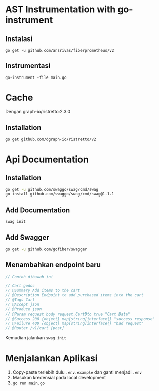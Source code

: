 # AST Instrumentation with go-instrument

## Instalasi
<!-- `go install github.com/nikolaydubina/go-instrument@1.7.0` -->
`go get -u github.com/ansrivas/fiberprometheus/v2`


## Instrumentasi
`go-instrument -file main.go`

# Cache
Dengan graph-io/ristretto:2.3.0

## Installation
`go get github.com/dgraph-io/ristretto/v2`

# Api Documentation

## Installation
```bash
go get -u github.com/swaggo/swag/cmd/swag
go install github.com/swaggo/swag/cmd/swag@1.1.1
```

## Add Documentation
```bash
swag init
```

## Add Swagger
```bash
go get -u github.com/gofiber/swagger
```

## Menambahkan endpoint baru
```go
// Contoh dibawah ini

// Cart godoc 
// @Summary Add items to the cart
// @Description Endpoint to add purchased items into the cart
// @Tags Cart
// @Accept json
// @Produce json
// @Param request body request.CartDto true "Cart Data"
// @Success 200 {object} map[string]interface{} "success response"
// @Failure 400 {object} map[string]interface{} "bad request"
// @Router /v1/cart [post]

```

Kemudian jalankan `swag init`

# Menjalankan Aplikasi
1. Copy-paste terlebih dulu `.env.example` dan ganti menjadi `.env`
2. Masukan kredensial pada local development
3. `go run main.go`
